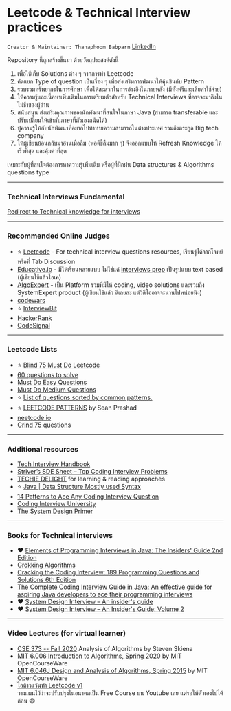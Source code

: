 # Leetcode & Technical Interview practices

`Creator & Maintainer: Thanaphoom Babparn` [LinkedIn](https://www.linkedin.com/in/thanaphoom-babparn/)

Repository นี้ถูกสร้างขึ้นมา ด้วยวัตถุประสงค์ดังนี้  
1. เพื่อใช้เก็บ Solutions ต่าง ๆ จากการทำ Leetcode
2. คัดแยก Type of question เป็นเรื่อง ๆ เพื่อส่งเสริมการพัฒนาให้คุ้นชินกับ Pattern
3. รวบรวมทรัพยากรในการศึกษา เพื่อให้สะดวกในการอ้างอิงในภายหลัง (มีทั้งฟรีและเสียค่าใช้จ่าย)
4. ให้ความรู้และเนื้อหาเพิ่มเติมในการเตรียมตัวสำหรับ Technical Interviews ที่อาจจะมาถึงในไม่ช้าของผู้อ่าน
5. สนับสนุน ส่งเสริมคุณภาพของนักพัฒนาที่สนใจในภาษา Java (สามารถ transferable และปรับเปลี่ยนให้เข้ากับภาษาที่ตัวเองถนัดได้)
6. ปูความรู้ให้กับนักพัฒนาที่อยากไปท้าทายความสามารถในต่างประเทศ รวมถึงตระกูล Big tech company
7. ให้ผู้เขียนย้อนกลับมาอ่านเมื่อลืม (พอดีขึ้ลืมมาก ๆ) จึงออกแบบให้ Refresh Knowledge ให้เร็วที่สุด และคุ้มค่าที่สุด

เหมาะกับผู้ที่สนใจต้องการหาความรู้เพิ่มเติม หรือผู้ที่ฝึกฝน Data structures & Algorithms questions type
___
### Technical Interviews Fundamental
[Redirect to Technical knowledge for interviews](https://github.com/marttp/java-leetcode-practice/blob/main/technicalknowledge)
___
### Recommended Online Judges
- ⭐️ [Leetcode](https://leetcode.com/) - For technical interview questions resources, เรียนรู้ได้จากโจทย์ หรือที่ Tab Discussion
- [Educative.io](https://www.educative.io/) - มีให้เรียนหลายแบบ ไม่ใช่แค่ [interviews prep](https://learn.educative.io/interview-prep) เป็นรูปแบบ text based (ผู้เขียนใช้แล้วโอเค)
- [AlgoExpert](https://www.algoexpert.io/product) - เป็น Platform รวมที่มีให้ coding, video solutions และรวมถึง SystemExpert product (ผู้เขียนใช้แล้ว ดีเลยละ แต่วีดีโออาจจะนานไปหน่อยนึง)
- [codewars](https://www.codewars.com/)
- ⭐️ [InterviewBit](https://www.interviewbit.com/practice/)
- [HackerRank](https://www.hackerrank.com/dashboard)
- [CodeSignal](https://app.codesignal.com/)

___
### Leetcode Lists
- ⭐️ [Blind 75 Must Do Leetcode](https://leetcode.com/list/9ox075v5)
- [60 questions to solve](https://leetcode.com/list/9pyzpzvh)
- [Must Do Easy Questions](https://leetcode.com/list/9emfoder)
- [Must Do Medium Questions](https://leetcode.com/list/9emfelot)
- ⭐️ [List of questions sorted by common patterns.](https://leetcode.com/discuss/study-guide/448285/List-of-questions-sorted-by-common-patterns.)
- ⭐️ [LEETCODE PATTERNS](https://seanprashad.com/leetcode-patterns/) by Sean Prashad
- [neetcode.io](https://neetcode.io/)
- [Grind 75 questions](https://www.techinterviewhandbook.org/grind75)
___
### Additional resources
- [Tech Interview Handbook](https://www.techinterviewhandbook.org/)
- [Striver’s SDE Sheet – Top Coding Interview Problems](https://takeuforward.org/interviews/strivers-sde-sheet-top-coding-interview-problems/)
- [TECHIE DELIGHT](https://www.techiedelight.com/) for learning & reading approaches
- ⭐️ [Java | Data Structure Mostly used Syntax](https://leetcode.com/discuss/study-guide/1170715/Java-or-Data-Structure-Mostly-used-Syntax)
- [14 Patterns to Ace Any Coding Interview Question](https://hackernoon.com/14-patterns-to-ace-any-coding-interview-question-c5bb3357f6ed)
- [Coding Interview University](https://github.com/jwasham/coding-interview-university)
- [The System Design Primer](https://github.com/donnemartin/system-design-primer)
___
### Books for Technical interviews
- ❤️ [Elements of Programming Interviews in Java: The Insiders' Guide 2nd Edition](https://www.amazon.com/gp/product/1517671272)
- [Grokking Algorithms](https://www.manning.com/books/grokking-algorithms#toc)
- [Cracking the Coding Interview: 189 Programming Questions and Solutions 6th Edition](https://www.amazon.com/gp/product/0984782850)
- [The Complete Coding Interview Guide in Java: An effective guide for aspiring Java developers to ace their programming interviews](https://www.amazon.com/gp/product/1839212063)
- ❤️ [System Design Interview – An insider's guide](https://www.amazon.com/gp/product/B08CMF2CQF)
- ❤️ [System Design Interview – An Insider's Guide: Volume 2](https://www.amazon.com/gp/product/1736049119)
___
### Video Lectures (for virtual learner)
- [CSE 373 -- Fall 2020](https://youtube.com/playlist?list=PLOtl7M3yp-DX6ic0HGT0PUX_wiNmkWkXx) Analysis of Algorithms by Steven Skiena
- [MIT 6.006 Introduction to Algorithms, Spring 2020](https://youtube.com/playlist?list=PLUl4u3cNGP63EdVPNLG3ToM6LaEUuStEY) by MIT OpenCourseWare
- [MIT 6.046J Design and Analysis of Algorithms, Spring 2015](https://youtube.com/playlist?list=PLUl4u3cNGP6317WaSNfmCvGym2ucw3oGp) by MIT OpenCourseWare
- [ไอต้าวแว่นทำ Leetcode v1](https://youtube.com/playlist?list=PLm3A9eDaMzum0utChSxo2mei2KGVaHAOm) <br/> วางแผนไว้ว่าจะปรับปรุงในอนาคตเป็น Free Course บน Youtube เลย แต่รอให้ตัวเองไปได้ก่อน 😄